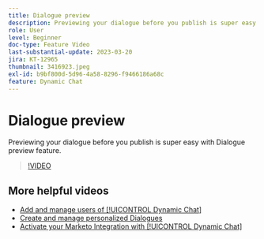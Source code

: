 ```yaml
---
title: Dialogue preview
description: Previewing your dialogue before you publish is super easy with Dialogue preview feature.
role: User
level: Beginner
doc-type: Feature Video
last-substantial-update: 2023-03-20
jira: KT-12965
thumbnail: 3416923.jpeg
exl-id: b9bf800d-5d96-4a58-8296-f9466186a68c
feature: Dynamic Chat
---
```

# Dialogue preview

Previewing your dialogue before you publish is super easy with Dialogue preview feature.

>[!VIDEO](https://video.tv.adobe.com/v/3416923/?quality=12&learn=on)

## More helpful videos

* [Add and manage users of [!UICONTROL Dynamic Chat] ](user-management.md)
* [Create and manage personalized Dialogues](dialogue-management.md)
* [Activate your Marketo Integration with [!UICONTROL Dynamic Chat] ](marketo-integration.md)
